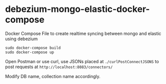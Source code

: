 # debezium-mongo-elastic-docker-compose
Docker Compose File to create realtime syncing between mongo and elastic using debezium

```
sudo docker-compose build
sudo docker-compose up
```
Open Postman or use curl, use JSONs placed at `./curlPostConnectJSONS` to post requests at `http://localhost:8083/connectors/`

Modify DB name, collection name accordingly.
